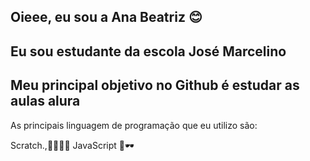 ## Oieee, eu sou a Ana Beatriz 😊
## Eu sou estudante da escola José Marcelino
## Meu principal objetivo no Github é estudar as aulas alura

As principais linguagem de programação que eu utilizo são:

Scratch.,🧚‍♀️🌼🌆
JavaScript 🍩🕶️
